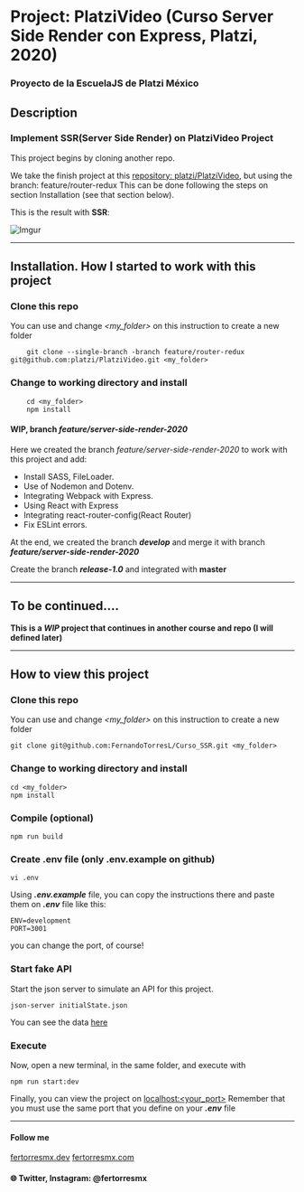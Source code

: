 # Project: PlatziVideo (Curso Server Side Render con Express, Platzi, 2020)
### Proyecto de la EscuelaJS de Platzi México

## Description

### Implement SSR(Server Side Render) on PlatziVideo Project

This project begins by cloning another repo.

We take the finish project at this [repository: platzi/PlatziVideo](https://github.com/platzi/PlatziVideo), but using the branch: feature/router-redux
This can be done following the steps on section Installation (see that section below).

This is the result with **SSR**:

![Imgur](https://i.imgur.com/eOJdXWh.png)

---

## Installation. How I started to work with  this project ##

### Clone this repo
You can use and change *<my_folder>* on this instruction to create a new folder 
```
	git clone --single-branch -branch feature/router-redux git@github.com:platzi/PlatziVideo.git <my_folder>
```

### Change to working directory and install
```
	cd <my_folder>
	npm install
```

#### WIP, branch *feature/server-side-render-2020*
Here we created the branch *feature/server-side-render-2020* to work with this project and add:

- Install SASS, FileLoader.
- Use of Nodemon and Dotenv.
- Integrating Webpack with Express.
- Using React with Express
- Integrating react-router-config(React Router)
- Fix ESLint errors.

At the end, we created the branch **_develop_** and merge it with branch **_feature/server-side-render-2020_**

Create the branch **_release-1.0_** and integrated with **master**

---
## To be continued....
**This is a _WIP_ project that continues in another course and repo (I will defined later)**

------

## How to view this project

### Clone this repo
You can use and change *_<my_folder>_* on this instruction to create a new folder
```
git clone git@github.com:FernandoTorresL/Curso_SSR.git <my_folder>
```

### Change to working directory and install
```
cd <my_folder>
npm install
```

### Compile (optional)
```
npm run build
```

### Create .env file (only .env.example on github)
```
vi .env
```
Using **_.env.example_** file, you can copy the instructions there and paste them on **_.env_** file like this:
```
ENV=development
PORT=3001
```
you can change the port, of course!


### Start fake API
Start the json server to simulate an API for this project.
```
json-server initialState.json
```
You can see the data [here](http://localhost:3000/initialState)

### Execute
Now, open a new terminal, in the same folder, and execute with
```
npm run start:dev
```

Finally, you can view the project on [localhost:<your_port>](http://localhost:3001/)
Remember that you must use the same port that you define on your **_.env_** file

------

#### Follow me 
[fertorresmx.dev](http://fertorresmx.dev/)
[fertorresmx.com](http://fertorresmx.com/)

#### :globe_with_meridians: Twitter, Instagram: @fertorresmx